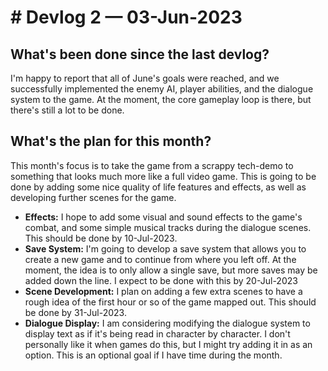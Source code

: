 # # Devlog 2 — 03-Jun-2023

## What's been done since the last devlog?

I'm happy to report that all of June's goals were reached, and we successfully implemented the enemy AI, player abilities, and the dialogue system to the game. At the moment, the core gameplay loop is there, but there's still a lot to be done.

## What's the plan for this month?

This month's focus is to take the game from a scrappy tech-demo to something that looks much more like a full video game. This is going to be done by adding some nice quality of life features and effects, as well as developing further scenes for the game.

-   **Effects:** I hope to add some visual and sound effects to the game's combat, and some simple musical tracks during the dialogue scenes. This should be done by 10-Jul-2023.
-   **Save System:** I'm going to develop a save system that allows you to create a new game and to continue from where you left off. At the moment, the idea is to only allow a single save, but more saves may be added down the line. I expect to be done with this by 20-Jul-2023
-   **Scene Development:** I plan on adding a few extra scenes to have a rough idea of the first hour or so of the game mapped out. This should be done by 31-Jul-2023.
-   **Dialogue Display:** I am considering modifying the dialogue system to display text as if it's being read in character by character. I don't personally like it when games do this, but I might try adding it in as an option. This is an optional goal if I have time during the month.
